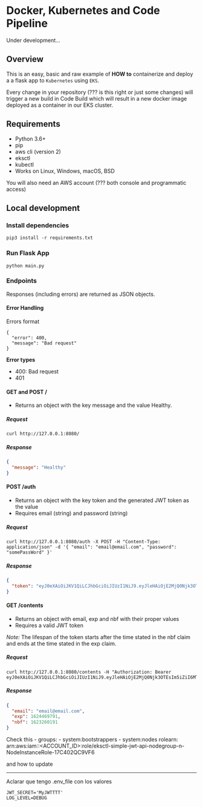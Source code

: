 # Docker, Kubernetes and Code Pipeline

Under development...

## Overview

This is an easy, basic and raw example of **HOW to** containerize and deploy a a flask app to `Kubernetes` using `EKS`.

Every change in your repository (??? is this right or just some changes) will trigger a new build in Code Build which will result in a new docker image deployed as a container in our EKS cluster. 

## Requirements

* Python 3.6+
* pip
* aws cli (version 2)
* eksctl
* kubectl
* Works on Linux, Windows, macOS, BSD

You will also need an AWS account (??? both console and programmatic access)

## Local development

### Install dependencies

```
pip3 install -r requirements.txt
```

### Run Flask App

```
python main.py
```

### Endpoints

Responses (including errors) are returned as JSON objects.

#### Error Handling
Errors format

```
{
  "error": 400,
  "message": "Bad request"
}
```

**Error types**
* 400: Bad request
* 401

#### GET and POST / 
* Returns an object with the key message and the value Healthy.

##### Request
```
curl http://127.0.0.1:8080/
```

##### Response

```json
{
  "message": "Healthy"
}
```

#### POST /auth
* Returns an object with the key token and the generated JWT token as the value
* Requires email (string) and password (string)

##### Request

```
curl http://127.0.0.1:8080/auth -X POST -H "Content-Type: application/json" -d '{ "email": "email@email.com", "password": "somePassWord" }'
```

##### Response

```json
{
  "token": "eyJ0eXAiOiJKV1QiLCJhbGciOiJIUzI1NiJ9.eyJleHAiOjE2MjQ0Njk3OTEsIm5iZiI6MTYyMzI2MDE5MSwiZW1haWwiOiJlbWFpbEBlbWFpbC5jb20ifQ.L1FHrGkceqamGyyQeTJ2rjL8B_4xBcc73ESswFWiIus"
}
```

#### GET /contents
* Returns an object with email, exp and nbf with their proper values
* Requires a valid JWT token

*Note:* The lifespan of the token starts after the time stated in the nbf claim and ends at the time stated in the exp claim.

##### Request

```
curl http://127.0.0.1:8080/contents -H "Authorization: Bearer eyJ0eXAiOiJKV1QiLCJhbGciOiJIUzI1NiJ9.eyJleHAiOjE2MjQ0Njk3OTEsIm5iZiI6MTYyMzI2MDE5MSwiZW1haWwiOiJlbWFpbEBlbWFpbC5jb20ifQ.L1FHrGkceqamGyyQeTJ2rjL8B_4xBcc73ESswFWiIus"
```

##### Response

```json
{
  "email": "email@email.com", 
  "exp": 1624469791, 
  "nbf": 1623260191
}
```


Check this
    - groups:
      - system:bootstrappers
      - system:nodes
      rolearn: arn:aws:iam::<ACCOUNT_ID>:role/eksctl-simple-jwt-api-nodegroup-n-NodeInstanceRole-17C402QC9VF6

and how to update

---

Aclarar que tengo .env_file con los valores

```
JWT_SECRET='MyJWTTTT'
LOG_LEVEL=DEBUG
```